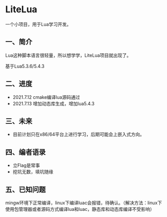 # LiteLua

一个小项目，用于Lua学习开发。

## 一、简介

Lua这种脚本语言很轻量，所以想学学，LiteLua项目就出现了。

基于Lua5.3.6/5.4.3

## 二、进度

- 2021.7.12 cmake编译lua源码通过
- 2021.7.13 增加动态库生成，增加lua5.4.3

## 三、未来

- 目前计划只在x86/64平台上进行学习，后期可能会上嵌入式方向。

## 四、编者语录

- 立Flag是常事
- 挖坑无数，填坑随缘

## 五、已知问题

mingw环境下正常编译，linux下编译luac会报错，待确认。（解决方法：linux下使用包管理器或者源码方式编译lua和luac，静态库和动态库编译不受影响）